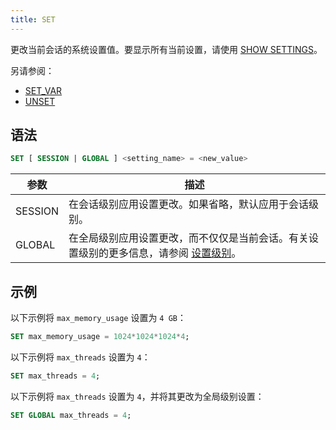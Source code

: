 ```yaml
---
title: SET
---
```


更改当前会话的系统设置值。要显示所有当前设置，请使用 [SHOW SETTINGS](03-show-settings.md)。

另请参阅：
- [SET_VAR](03-set-var.md)
- [UNSET](02-unset.md)

## 语法

```sql
SET [ SESSION | GLOBAL ] <setting_name> = <new_value>
```

| 参数      | 描述                                                                                                                                                                                     |
|-----------|------------------------------------------------------------------------------------------------------------------------------------------------------------------------------------------|
| SESSION   | 在会话级别应用设置更改。如果省略，默认应用于会话级别。                                                                                                                                    |
| GLOBAL    | 在全局级别应用设置更改，而不仅仅是当前会话。有关设置级别的更多信息，请参阅 [设置级别](03-show-settings.md#setting-levels)。 |

## 示例

以下示例将 `max_memory_usage` 设置为 `4 GB`：

```sql
SET max_memory_usage = 1024*1024*1024*4;
```

以下示例将 `max_threads` 设置为 `4`：

```sql
SET max_threads = 4;
```

以下示例将 `max_threads` 设置为 `4`，并将其更改为全局级别设置：

```sql
SET GLOBAL max_threads = 4;
```